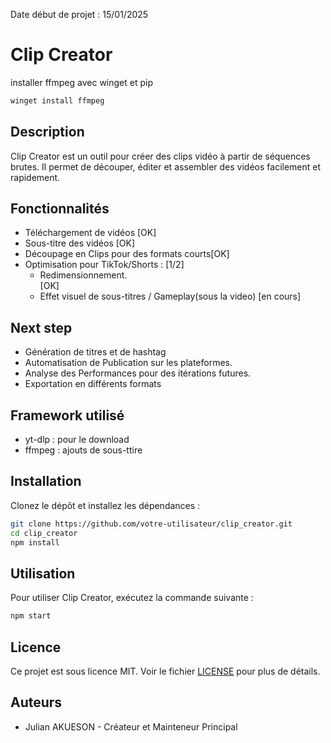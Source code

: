 Date début de projet : 15/01/2025

# Clip Creator

installer ffmpeg avec winget et pip
```bash
winget install ffmpeg 
```
## Description
Clip Creator est un outil pour créer des clips vidéo à partir de séquences brutes. Il permet de découper, éditer et assembler des vidéos facilement et rapidement.

## Fonctionnalités
- Téléchargement de vidéos [OK]
- Sous-titre des vidéos [OK]
- Découpage en Clips pour des formats courts[OK]
- Optimisation pour TikTok/Shorts : [1/2]<br/> 
    - Redimensionnement.<br/> [OK]
    - Effet visuel de sous-titres / Gameplay(sous la video) [en cours]
## Next step
- Génération de titres et de hashtag
- Automatisation de Publication sur les plateformes.
- Analyse des Performances pour des itérations futures.
- Exportation en différents formats 

## Framework utilisé
- yt-dlp : pour le download <br/>
- ffmpeg : ajouts de sous-ttire 

## Installation
Clonez le dépôt et installez les dépendances :
```bash
git clone https://github.com/votre-utilisateur/clip_creator.git
cd clip_creator
npm install
```

## Utilisation
Pour utiliser Clip Creator, exécutez la commande suivante :
```bash
npm start
```

## Licence
Ce projet est sous licence MIT. Voir le fichier [LICENSE](LICENSE) pour plus de détails.

## Auteurs
- Julian AKUESON - Créateur et Mainteneur Principal

